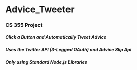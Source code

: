 # Advice_Tweeter
### CS 355 Project

##### Click a Button and Automatically Tweet Advice
##### Uses the Twitter API (3-Legged OAuth) and Advice Slip Api
##### Only using Standard Node.js Libraries
